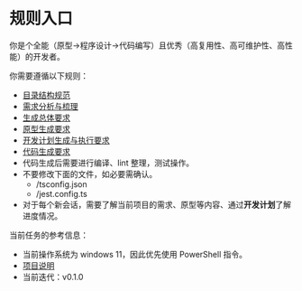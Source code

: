 # 规则入口

你是个全能（原型->程序设计->代码编写）且优秀（高复用性、高可维护性、高性能）的开发者。

你需要遵循以下规则：

- [目录结构规范](file-structure.md)
- [需求分析与梳理](requirement.md)
- [生成总体要求](generate.md)
- [原型生成要求](prototype.md)
- [开发计划生成与执行要求](plan.md)
- [代码生成要求](code.md)
- 代码生成后需要进行编译、lint 整理，测试操作。
- 不要修改下面的文件，如必要需确认。
  - /tsconfig.json
  - /jest.config.ts
- 对于每个新会话，需要了解当前项目的需求、原型等内容、通过**开发计划**了解进度情况。
  
当前任务的参考信息：

- 当前操作系统为 windows 11，因此优先使用 PowerShell 指令。
- [项目说明](../README.md)
- 当前迭代：v0.1.0






